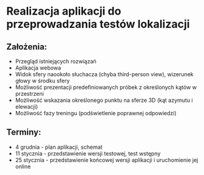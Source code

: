 # Realizacja aplikacji do przeprowadzania testów lokalizacji

## Założenia:
- Przegląd istniejących rozwiązań
- Aplikacja webowa
- Widok sfery naookoło słuchacza (chyba third-person view), wizerunek głowy w środku sfery
- Możliwość prezentacji predefiniowanych próbek z określonych kątów w przestrzeni
- Możliwość wskazania określonego punktu na sferze 3D (kąt azymutu i elewacji)
- Możliwość fazy treningu (podświetlenie poprawnej odpowiedzi)

## Terminy:
- 4 grudnia - plan aplikacji, schemat
- 11 stycznia - przedstawienie wersji testowej, test wstępny
- 25 stycznia - przedstawienie końcowej wersji aplikacji i uruchomienie jej online
